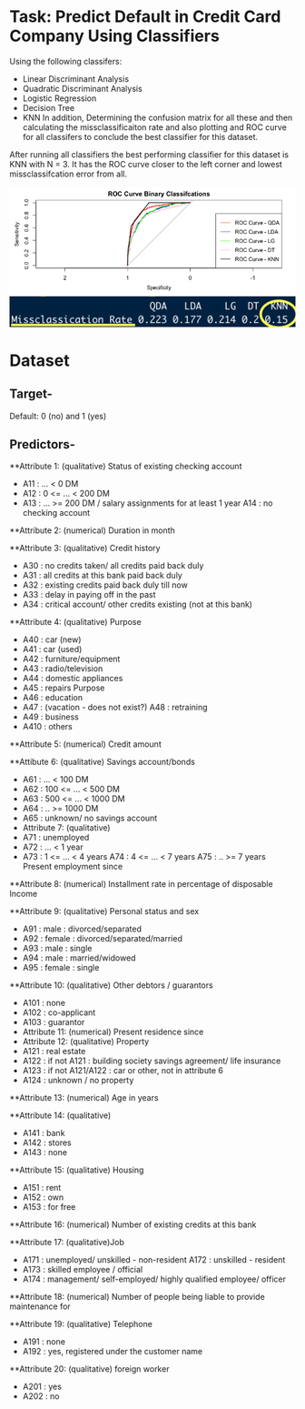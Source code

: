 # Task: Predict Default in Credit Card Company Using Classifiers
Using the following classifers: 
- Linear Discriminant Analysis
- Quadratic Discriminant Analysis
- Logistic Regression
- Decision Tree
- KNN
In addition, Determining the confusion matrix for all these and then calculating the missclassificaiton rate and also plotting and ROC curve for all classifers to conclude the best classifier for this dataset.

After running all classifiers the best performing classifier for this dataset is KNN with N = 3. It has the ROC curve closer to the left corner and lowest missclassifcation error from all. 



![Test Image 1](https://github.com/JaimeGoB/Default-Prediction-Using-Binary-Classifiers/blob/master/data/all_roc.png)
![Test Image 2](https://github.com/JaimeGoB/Default-Prediction-Using-Binary-Classifiers/blob/master/data/missclassification.png)



# Dataset

## Target-

Default: 0 (no) and 1 (yes)

## Predictors-

**Attribute 1: (qualitative) Status of existing checking account 

- A11 : ... < 0 DM
- A12 : 0 <= ... < 200 DM
- A13 : ... >= 200 DM / salary assignments for at least 1 year A14 : no checking account 

**Attribute 2: (numerical)   Duration in month

**Attribute 3: (qualitative)       Credit history

-   A30 : no credits taken/ all credits paid back duly
-   A31 : all credits at this bank paid back duly
-   A32 : existing credits paid back duly till now
-   A33 : delay in paying off in the past
-   A34 : critical account/ other credits existing (not at this bank)

**Attribute 4: (qualitative) Purpose

-   A40 : car (new)
-   A41 : car (used)
-   A42 : furniture/equipment
-   A43 : radio/television
-   A44 : domestic appliances
-   A45 : repairs Purpose 
- A46 : education
- A47 : (vacation - does not exist?) A48 : retraining
- A49 : business
- A410 : others 

**Attribute 5: (numerical)   Credit amount

**Attibute 6: (qualitative) Savings account/bonds 

- A61 : ... < 100 DM
- A62 : 100 <= ... < 500 DM
- A63 : 500 <= ... < 1000 DM 
- A64 : .. >= 1000 DM
- A65 : unknown/ no savings account 
- Attribute 7: (qualitative) 
- A71 : unemployed
- A72 : ... < 1 year
- A73 : 1 <= ... < 4 years A74 : 4 <= ... < 7 years A75 : .. >= 7 years Present employment since

**Attribute 8: (numerical)   Installment rate in percentage of disposable
Income

**Attribute 9: (qualitative)       Personal status and sex

-   A91 : male : divorced/separated
-   A92 : female : divorced/separated/married
-   A93 : male : single
-   A94 : male : married/widowed
-   A95 : female : single

**Attribute 10: (qualitative)      Other debtors / guarantors

- A101 : none
- A102 : co-applicant 
- A103 : guarantor 
- Attribute 11: (numerical)        Present residence since
- Attribute 12: (qualitative)      Property
-   A121 : real estate
-   A122 : if not A121 : building society savings agreement/ life insurance
-   A123 : if not A121/A122 : car or other, not in attribute 6
-   A124 : unknown / no property

**Attribute 13: (numerical) Age in years

**Attribute 14: (qualitative)

-   A141 : bank
-   A142 : stores
-   A143 : none

**Attribute 15: (qualitative) Housing 

-   A151 : rent
-   A152 : own
-   A153 : for free

**Attribute 16: (numerical) Number of existing credits at this bank

**Attribute 17: (qualitative)Job

- A171 : unemployed/ unskilled - non-resident A172 : unskilled - resident
- A173 : skilled employee / official
- A174 : management/ self-employed/ highly qualified employee/ officer 

**Attribute 18: (numerical)  Number of people being liable to provide
maintenance for

**Attribute 19: (qualitative)  Telephone

-   A191 : none
-   A192 : yes, registered under the customer name

**Attribute 20: (qualitative) foreign worker

-   A201 : yes
- A202 : no 
